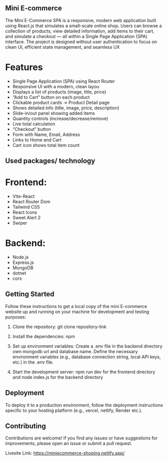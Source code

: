 
## Mini E-commerce
The Mini E-Commerce SPA is a responsive, modern web application built using React.js that simulates a small-scale online shop. Users can browse a collection of products, view detailed information, add items to their cart, and simulate a checkout — all within a Single Page Application (SPA) interface. The project is designed without user authentication to focus on clean UI, efficient state management, and seamless UX



# Features

- Single Page Application (SPA) using React Router
- Responsive UI with a modern, clean layou
- Displays a list of products (image, title, price)
- “Add to Cart” button on each product
- Clickable product cards → Product Detail page
- Shows detailed info (title, image, price, description)
- Slide-in/out panel showing added items
- Quantity controls (increase/decrease/remove)
- Live total calculation
- “Checkout” button
- Form with Name, Email, Address
- Links to Home and Cart
- Cart icon shows total item count




## Used packages/ technology

# Frontend:
- Vite-React
- React Router Dom
- Tailwind CSS
- React Icons
- Sweet Alert 2
- Swiper

# Backend:
- Node.js
- Express.js
- MongoDB
- dotnet
- cors

## Getting Started

Follow these instructions to get a local copy of the mini E-commerce website up and running on your machine for development and testing purposes:

1. Clone the repository: git clone repository-link

2. Install the dependencies: npm

3. Set up environment variables: Create a .env file in the backend directory own mongodb url and database name. Define the necessary environment variables (e.g., database connection string, local API keys, etc.) in the .env file.

4. Start the development server: npm run dev for the frontend directory and node index.js  for the backend directory

## Deployment
To deploy it to a production environment, follow the deployment instructions specific to your hosting platform (e.g., vercel, netlify, Render etc.).


## Contributing
Contributions are welcome! If you find any issues or have suggestions for improvements, please open an issue or submit a pull request.

Livesite Link: https://miniecommerce-shoping.netlify.app/

